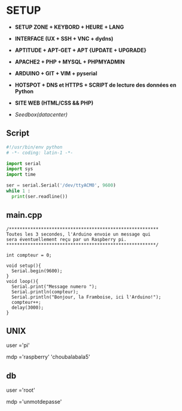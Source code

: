 # **SETUP**

* **SETUP ZONE + KEYBORD + HEURE + LANG**

* **INTERFACE (UX + SSH + VNC + dydns)**

* **APTITUDE + APT-GET + APT {UPDATE + UPGRADE}**

* **APACHE2 + PHP + MYSQL + PHPMYADMIN**

* **ARDUINO + GIT + VIM + pyserial**

* **HOTSPOT + DNS et HTTPS + SCRIPT de lecture des données en Python**

* **SITE WEB (HTML/CSS && PHP)**

* *Seedbox(datacenter)*

## **Script**

```py
#!/usr/bin/env python
# -*- coding: latin-1 -*-

import serial
import sys
import time

ser = serial.Serial('/dev/ttyACM0', 9600)
while 1 :
  print(ser.readline())
```

## **main.cpp**

```JS
/********************************************************
Toutes les 3 secondes, l'Arduino envoie un message qui
sera éventuellement reçu par un Raspberry pi.
********************************************************/

int compteur = 0;

void setup(){
  Serial.begin(9600);
}
void loop(){
  Serial.print("Message numero ");
  Serial.println(compteur);
  Serial.println("Bonjour, la Framboise, ici l'Arduino!");
  compteur++;
  delay(3000);
}
```

## UNIX

user ='pi'

mdp ='raspberry' 'choubalabala5'

## db

user ='root'

mdp ='unmotdepasse'
